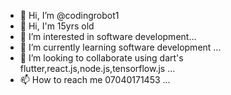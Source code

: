 - 👋 Hi, I’m @codingrobot1
- 👋 Hi, I'm 15yrs old
- 👀 I’m interested in software development...
- 🌱 I’m currently learning software development ...
- 💞️ I’m looking to collaborate using dart's flutter,react.js,node.js,tensorflow.js ...
- 📫 How to reach me 07040171453
...

<!---
codingrobot1/codingrobot1 is a ✨ special ✨ repository because its `README.md` (this file) appears on your GitHub profile.
You can click the Preview link to take a look at your changes.
--->
